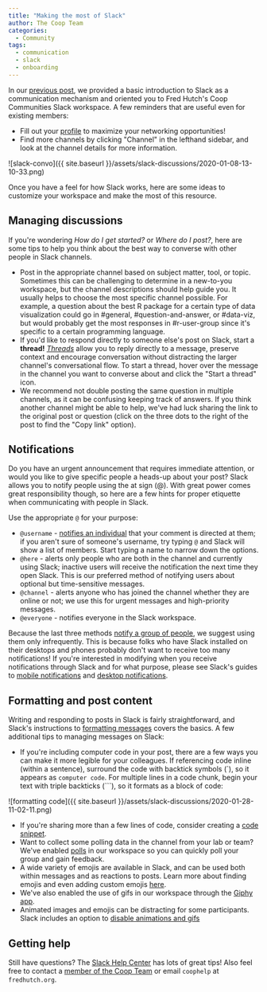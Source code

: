 ```yaml
---
title: "Making the most of Slack"
author: The Coop Team
categories:
  - Community
tags:
  - communication
  - slack
  - onboarding
---
```


In our [previous post](_posts/2020-01-22-slack-new.md), we provided a basic introduction to Slack as a communication mechanism and oriented you to Fred Hutch's Coop Communities Slack workspace. A few reminders that are useful even for existing members:
- Fill out your [profile](https://slack.com/help/articles/204092246-Edit-your-profile) to maximize your networking opportunities!
- Find more channels by clicking "Channel" in the lefthand sidebar, and look at the channel details for more information.

![slack-convo]({{ site.baseurl }}/assets/slack-discussions/2020-01-08-13-10-33.png)

Once you have a feel for how Slack works, here are some ideas to customize your workspace and make the most of this resource.

## Managing discussions

If you're wondering _How do I get started?_ or _Where do I post?_, here are some tips to help you think about the best way to converse with other people in Slack channels.

- Post in the appropriate channel based on subject matter, tool, or topic. Sometimes this can be challenging to determine in a new-to-you workspace, but the channel descriptions should help guide you. It usually helps to choose the most specific channel possible. For example, a question about the best R package for a certain type of data visualization could go in #general, #question-and-answer, or #data-viz, but would probably get the most responses in #r-user-group since it's specific to a certain programming language.
- If you'd like to respond directly to someone else's post on Slack, start a **thread!** [_Threads_](https://slack.com/help/articles/115000769927-Use-threads-to-organize-discussions-) allow you to reply directly to a message, preserve context and encourage conversation without distracting the larger channel's conversational flow. To start a thread, hover over the message in the channel you want to converse about and click the "Start a thread" icon.
- We recommend not double posting the same question in multiple channels, as it can be confusing keeping track of answers. If you think another channel might be able to help, we've had luck sharing the link to the original post or question (click on the three dots to the right of the post to find the "Copy link" option).

## Notifications

Do you have an urgent announcement that requires immediate attention, or would you like to give specific people a heads-up about your post? Slack allows you to notify people using the at sign (@). With great power comes great responsibility though, so here are a few hints for proper etiquette when communicating with people in Slack.

Use the appropriate `@` for your purpose:
- `@username` - [notifies an individual](https://slack.com/help/articles/205240127-Mention-a-member) that your comment is directed at them; if you aren't sure of someone's username, try typing `@` and Slack will show a list of members. Start typing a name to narrow down the options.
- `@here` - alerts only people who are both in the channel and currently using Slack; inactive users will receive the notification the next time they open Slack. This is our preferred method of notifying users about optional but time-sensitive messages.
- `@channel` - alerts anyone who has joined the channel whether they are online or not; we use this for urgent messages and high-priority messages.
- `@everyone` - notifies everyone in the Slack workspace.

Because the last three methods [notify a group of people](https://slack.com/help/articles/202009646-Notify-a-channel-or-workspace), we suggest using them only infrequently. This is because folks who have Slack installed on their desktops and phones probably don't want to receive too many notifications! If you're interested in modifying when you receive notifications through Slack and for what purpose, please see Slack's guides to [mobile notifications](https://slack.com/help/articles/202009646-Notify-a-channel-or-workspace) and [desktop notifications](https://slack.com/help/articles/201355156-Guide-to-desktop-notifications).

## Formatting and post content

Writing and responding to posts in Slack is fairly straightforward, and Slack's instructions to [formatting messages](https://slack.com/help/articles/202288908-Format-your-messages) covers the basics. A few additional tips to managing messages on Slack:

- If you're including computer code in your post, there are a few ways you can make it more legible for your colleagues. If referencing code inline (within a sentence), surround the code with backtick symbols (\`), so it appears as `computer code`. For multiple lines in a code chunk, begin your text with triple backticks (\`\`\`), so it formats as a block of code:

![formatting code]({{ site.baseurl }}/assets/slack-discussions/2020-01-28-11-02-11.png)

- If you're sharing more than a few lines of code, consider creating a [code snippet](https://slack.com/help/articles/204145658-Create-a-snippet).
- Want to collect some polling data in the channel from your lab or team? We've enabled [polls](https://simplepoll.rocks/faq/) in our workspace so you can quickly poll your group and gain feedback.
- A wide variety of emojis are available in Slack, and can be used both within messages and as reactions to posts. Learn more about finding emojis and even adding custom emojis [here](https://slack.com/help/articles/202931348-use-emoji-and-emoticons).
- We've also enabled the use of gifs in our workspace through the [Giphy app](https://slack.com/help/articles/204714258-giphy-for-slack).
- Animated images and emojis can be distracting for some participants. Slack includes an option to [disable animations and gifs](https://slack.com/help/articles/228023907-Manage-animated-images-and-emoji)

## Getting help

Still have questions? The [Slack Help Center](https://slack.com/help) has lots of great tips! Also feel free to contact a [member of the Coop Team](https://research.fhcrc.org/coop/en/contact.html) or email `coophelp` at `fredhutch.org`.
